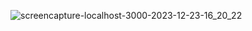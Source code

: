 ![screencapture-localhost-3000-2023-12-23-16_20_22](https://github.com/ujjavalparmar143/usePopcorn/assets/154329143/2718b2c1-61c5-48ee-b6b8-da480de5cf81)
